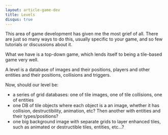 ```yaml
---
layout: article-game-dev
title: Levels
disqus: true
---
```


This area of game development has given me the most grief of all. There are just so many ways to do this, usually specific to your game, and so few tutorials or discussions about it.

What we have is a top-down game, which lends itself to being a tile-based game very well.

A level is a database of images and their positions, players and other entities and their positions, collisions and triggers.

Now, should our level be:

- a series of grid databases: one of tile images, one of tile collisions, one of entities
- one DB of tile objects where each object is a an image, whether it has collision, destructibility, animation, etc? Then another with entities and their types/positions?
- one big background image with separate grids to layer enhanced tiles, such as animated or destructible tiles, entities, etc...?